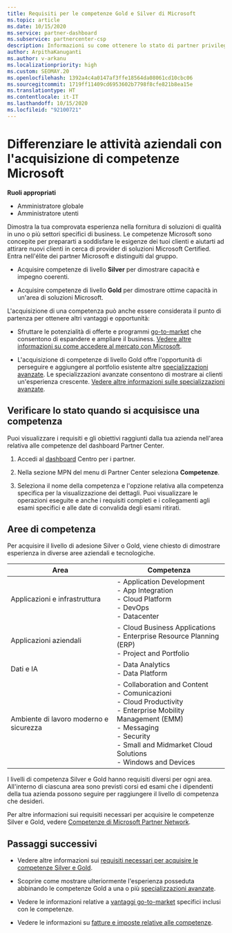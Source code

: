 ```yaml
---
title: Requisiti per le competenze Gold e Silver di Microsoft
ms.topic: article
ms.date: 10/15/2020
ms.service: partner-dashboard
ms.subservice: partnercenter-csp
description: Informazioni su come ottenere lo stato di partner privilegiato di Microsoft e attrarre nuovi clienti soddisfacendo i requisiti di competenza necessari per ottenere i livelli di adesione Gold e Silver.
author: ArpithaKanuganti
ms.author: v-arkanu
ms.localizationpriority: high
ms.custom: SEOMAY.20
ms.openlocfilehash: 1392a4c4a0147af3ffe18564da08061cd10cbc06
ms.sourcegitcommit: 1719ff11409cd6953602b7798f8cfe821b8ea15e
ms.translationtype: HT
ms.contentlocale: it-IT
ms.lasthandoff: 10/15/2020
ms.locfileid: "92100721"
---
```

# <a name="differentiate-your-business-by-attaining-microsoft-competencies"></a>Differenziare le attività aziendali con l'acquisizione di competenze Microsoft

**Ruoli appropriati**
- Amministratore globale
- Amministratore utenti

Dimostra la tua comprovata esperienza nella fornitura di soluzioni di qualità in uno o più settori specifici di business. Le competenze Microsoft sono concepite per prepararti a soddisfare le esigenze dei tuoi clienti e aiutarti ad attirare nuovi clienti in cerca di provider di soluzioni Microsoft Certified. Entra nell'élite dei partner Microsoft e distinguiti dal gruppo.

- Acquisire competenze di livello **Silver** per dimostrare capacità e impegno coerenti.

- Acquisire competenze di livello **Gold** per dimostrare ottime capacità in un'area di soluzioni Microsoft.

L'acquisizione di una competenza può anche essere considerata il punto di partenza per ottenere altri vantaggi e opportunità:

- Sfruttare le potenzialità di offerte e programmi [go-to-market](mpn-learn-about-go-to-market-benefits.md) che consentono di espandere e ampliare il business. [Vedere altre informazioni su come accedere al mercato con Microsoft](https://partner.microsoft.com/solutions/go-to-market).

- L'acquisizione di competenze di livello Gold offre l'opportunità di perseguire e aggiungere al portfolio esistente altre [specializzazioni avanzate](advanced-specializations.md). Le specializzazioni avanzate consentono di mostrare ai clienti un'esperienza crescente. [Vedere altre informazioni sulle specializzazioni avanzate](https://partner.microsoft.com/membership/advanced-specialization).

## <a name="check-your-status-as-you-attain-a-competency"></a>Verificare lo stato quando si acquisisce una competenza

Puoi visualizzare i requisiti e gli obiettivi raggiunti dalla tua azienda nell'area relativa alle competenze del dashboard Partner Center.

1. Accedi al [dashboard](https://partner.microsoft.com/dashboard/home) Centro per i partner.

2. Nella sezione MPN del menu di Partner Center seleziona **Competenze**.

3. Seleziona il nome della competenza e l'opzione relativa alla competenza specifica per la visualizzazione dei dettagli. Puoi visualizzare le operazioni eseguite e anche i requisiti completi e i collegamenti agli esami specifici e alle date di convalida degli esami ritirati.

## <a name="competency-areas"></a>Aree di competenza

Per acquisire il livello di adesione Silver o Gold, viene chiesto di dimostrare esperienza in diverse aree aziendali e tecnologiche.

|**Area**            |**Competenza**                    |
|--------------------|--------------------------------|
|Applicazioni e infrastruttura| - Application Development<br/> - App Integration<br/> - Cloud Platform<br/> - DevOps<br/> - Datacenter |
|Applicazioni aziendali | - Cloud Business Applications</br> - Enterprise Resource Planning (ERP)</br> - Project and Portfolio |
|Dati e IA| - Data Analytics<br/> - Data Platform |
|Ambiente di lavoro moderno e sicurezza | - Collaboration and Content<br/> - Comunicazioni<br/> - Cloud Productivity<br/> - Enterprise Mobility Management (EMM)<br/> - Messaging<br/> - Security<br/> - Small and Midmarket Cloud Solutions<br/> - Windows and Devices |

I livelli di competenza Silver e Gold hanno requisiti diversi per ogni area. All'interno di ciascuna area sono previsti corsi ed esami che i dipendenti della tua azienda possono seguire per raggiungere il livello di competenza che desideri. 

Per altre informazioni sui requisiti necessari per acquisire le competenze Silver e Gold, vedere [Competenze di Microsoft Partner Network](https://partner.microsoft.com/membership/competencies).

## <a name="next-steps"></a>Passaggi successivi

- Vedere altre informazioni sui [requisiti necessari per acquisire le competenze Silver e Gold](https://partner.microsoft.com/membership/competencies).

- Scoprire come mostrare ulteriormente l'esperienza posseduta abbinando le competenze Gold a una o più [specializzazioni avanzate](advanced-specializations.md).

- Vedere le informazioni relative a [vantaggi go-to-market](mpn-learn-about-go-to-market-benefits.md) specifici inclusi con le competenze.

- Vedere le informazioni su [fatture e imposte relative alle competenze](mpn-view-print-maps-invoice.md).
